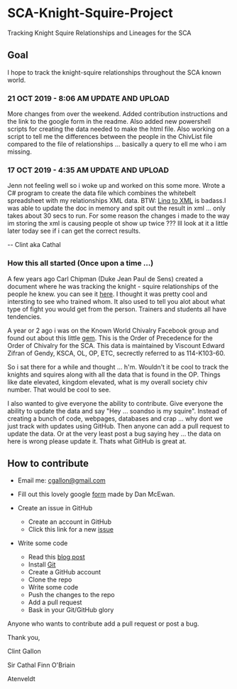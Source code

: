 # SCA-Knight-Squire-Project

Tracking Knight Squire Relationships and Lineages for the SCA

## Goal

I hope to track the knight-squire relationships throughout the SCA known world.

### 21 OCT 2019 - 8:06 AM UPDATE AND UPLOAD

More changes from over the weekend. Added contribution instructions and the link to the google form in the readme. Also added new powershell scripts for creating the data needed to make the html file.  Also working on a script to tell me the differences between the people in the ChivList file compared to the file of relationships ... basically a query to ell me who i am missing.

### 17 OCT 2019 - 4:35 AM UPDATE AND UPLOAD

Jenn not feeling well so i woke up and worked on this some more. Wrote a C# program to create the data file which combines the whitebelt spreadsheet with my relationships XML data. BTW: [Linq to XML](https://docs.microsoft.com/en-us/dotnet/csharp/programming-guide/concepts/linq/linq-to-xml-overview) is badass.I was able to update the doc in memory and spit out the result in xml ... only takes about 30 secs to run.  For some reason the changes i made to the way im storing the xml is causing people ot show up twice ??? Ill look at it a little later today see if i can get the correct results.

-- Clint aka Cathal

### How this all started (Once upon a time ...)

A few years ago Carl Chipman (Duke Jean Paul de Sens) created a document where he was tracking the knight - squire relationships of the people he knew. you can see it [here](http://chivalry.ansteorra.org/new/knm.pl). I thought it was pretty cool and intersting to see who trained whom. It also used to tell you alot about what type of fight you would get from the person. Trainers and students all have tendencies.

A year or 2 ago i was on the Known World Chivalry Facebook group and found out about this little [gem](http://www.whitebelt.com/CHIVPROJECT/). This is the Order of Precedence for the Order of Chivalry for the SCA. This data is maintained by Viscount Edward Zifran of Gendy, KSCA, OL, OP, ETC, secrectly referred to as 114-K103-60.

So i sat there for a while and thought ... h'm. Wouldn't it be cool to track the knights and squires along with all the data that is found in the OP. Things like date elevated, kingdom elevated, what is my overall society chiv number.  That would be cool to see.

I also wanted to give everyone the ability to contribute. Give everyone the ability to update the data and say "Hey ... soandso is my squire". Instead of creating a bunch of code, webpages, databases and crap ... why dont we just track with updates using GitHub. Then anyone can add a pull request to update the data. Or at the very least post a bug saying hey ... the data on here is wrong please update it. Thats what GitHub is great at.

## How to contribute

- Email me: [cgallon@gmail.com](mailto:cgallon@gmail.com)

- Fill out this lovely google [form](https://forms.gle/ZV4DASdx5zwZREVk8) made by Dan McEwan.

- Create an issue in GitHub
  - Create an account in GitHub
  - Click this link for a new [issue](https://github.com/ClintGallon/SCA-Knight-Squire-Project/issues/new)

- Write some code
  - Read this [blog post](https://product.hubspot.com/blog/git-and-github-tutorial-for-beginners)
  - Install [Git](https://git-scm.com/downloads)
  - Create a GitHub account
  - Clone the repo
  - Write some code
  - Push the changes to the repo
  - Add a pull request
  - Bask in your Git/GitHub glory

Anyone who wants to contribute add a pull request or post a bug.

Thank you,

Clint Gallon

Sir Cathal Finn O'Briain

Atenveldt
